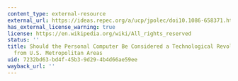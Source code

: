 ```yaml
---
content_type: external-resource
external_url: https://ideas.repec.org/a/ucp/jpolec/doi10.1086-658371.html
has_external_license_warning: true
license: https://en.wikipedia.org/wiki/All_rights_reserved
status: ''
title: Should the Personal Computer Be Considered a Technological Revolution? Evidence
  from U.S. Metropolitan Areas
uid: 7232bd63-bd4f-45b3-9d29-4b4d66ae59ee
wayback_url: ''
---
```

